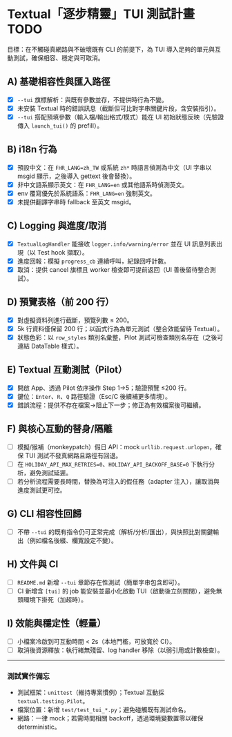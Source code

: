 # Textual「逐步精靈」TUI 測試計畫 TODO

目標：在不觸碰真網路與不破壞既有 CLI 的前提下，為 TUI 導入足夠的單元與互動測試，確保相容、穩定與可取消。

## A) 基礎相容性與匯入路徑
- [x] `--tui` 旗標解析：與既有參數並存，不提供時行為不變。
- [x] 未安裝 Textual 時的錯誤訊息（截斷但可比對字串關鍵片段，含安裝指引）。
- [x] `--tui` 搭配預填參數（輸入檔/輸出格式/模式）能在 UI 初始狀態反映（先驗證傳入 `launch_tui()` 的 prefill）。

## B) i18n 行為
- [x] 預設中文：在 `FHR_LANG=zh_TW` 或系統 `zh*` 時語言偵測為中文（UI 字串以 msgid 顯示，之後導入 gettext 後會替換）。
- [x] 非中文語系顯示英文：在 `FHR_LANG=en` 或其他語系時偵測英文。
- [x] env 覆寫優先於系統語系：`FHR_LANG=en` 強制英文。
- [x] 未提供翻譯字串時 fallback 至英文 msgid。

## C) Logging 與進度/取消
- [x] `TextualLogHandler` 能接收 `logger.info/warning/error` 並在 UI 訊息列表出現（以 Test hook 擷取）。
- [x] 進度回報：模擬 `progress_cb` 連續呼叫，紀錄回呼計數。
- [x] 取消：提供 cancel 旗標且 worker 檢查即可提前返回（UI 善後留待整合測試）。

## D) 預覽表格（前 200 行）
- [x] 對虛擬資料列進行截斷，預覽列數 ≤ 200。
- [x] 5k 行資料僅保留 200 行；以函式行為為單元測試（整合效能留待 Textual）。
- [x] 狀態色彩：以 `row_styles` 類別名彙整，Pilot 測試可檢查類別名存在（之後可連結 DataTable 樣式）。

## E) Textual 互動測試（Pilot）
- [x] 開啟 App、透過 Pilot 依序操作 Step 1→5；驗證預覽 ≤200 行。
- [x] 鍵位：`Enter`、`R`、`Q` 路徑驗證（Esc/C 後續補更多情境）。
- [x] 錯誤流程：提供不存在檔案→阻止下一步；修正為有效檔案後可繼續。

## F) 與核心互動的替身/隔離
- [ ] 模擬/猴補（monkeypatch）假日 API：mock `urllib.request.urlopen`，確保 TUI 測試不發真網路且路徑有回退。
- [ ] 在 `HOLIDAY_API_MAX_RETRIES=0`、`HOLIDAY_API_BACKOFF_BASE=0` 下執行分析，避免測試延遲。
- [ ] 若分析流程需要長時間，替換為可注入的假任務（adapter 注入），讓取消與進度測試更可控。

## G) CLI 相容性回歸
- [ ] 不帶 `--tui` 的既有指令仍可正常完成（解析/分析/匯出），與快照比對關鍵輸出（例如檔名後綴、欄寬設定不變）。

## H) 文件與 CI
- [ ] `README.md` 新增 `--tui` 章節存在性測試（簡單字串包含即可）。
- [ ] CI 新增含 `[tui]` 的 job 能安裝並最小化啟動 TUI（啟動後立刻關閉），避免無頭環境下掛死（加超時）。

## I) 效能與穩定性（輕量）
- [ ] 小檔案冷啟到可互動時間 < 2s（本地門檻，可放寬於 CI）。
- [ ] 取消後資源釋放：執行緒無殘留、log handler 移除（以弱引用或計數檢查）。

---

### 測試實作備忘
- 測試框架：`unittest`（維持專案慣例）；Textual 互動採 `textual.testing.Pilot`。
- 檔案位置：新增 `test/test_tui_*.py`；避免碰觸既有測試命名。
- 網路：一律 mock；若需時間相關 backoff，透過環境變數置零以確保 deterministic。

